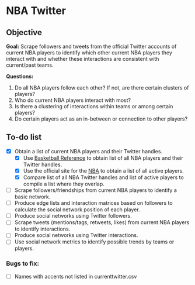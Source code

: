 # NBA Twitter

## Objective
**Goal:** Scrape followers and tweets from the official Twitter accounts of current NBA players to identify which other current NBA players they interact with and whether these interactions are consistent with current/past teams.

**Questions:**  
1. Do all NBA players follow each other? If not, are there certain clusters of players?
2. Who do current NBA players interact with most?  
3. Is there a clustering of interactions within teams or among certain players?  
4. Do certain players act as an in-between or connection to other players?  


## To-do list  
- [x] Obtain a list of current NBA players and their Twitter handles.  
  - [x] Use [Basketball Reference](https://www.basketball-reference.com/friv/twitter.html) to obtain list of all NBA players and their Twitter handles.   
  - [x] Use the official site for the [NBA](https://nba.com/players/) to obtain a list of all active players. 
  - [x] Compare list of all NBA Twitter handles and list of active players to compile a list where they overlap. 
- [ ] Scrape followers/friendships from current NBA players to identify a basic network.  
- [ ] Produce edge lists and interaction matrices based on followers to calculate the social network position of each player.
- [ ] Produce social networks using Twitter followers.
- [ ] Scrape tweets (mentions/tags, retweets, likes) from current NBA players to identify interactions.  
- [ ] Produce social networks using Twitter interactions.  
- [ ] Use social network metrics to identify possible trends by teams or players.  

### Bugs to fix: 
- [ ] Names with accents not listed in currenttwitter.csv

